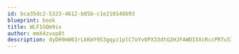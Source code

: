 ```yaml
---
id: bca35dc2-5323-4612-b85b-c1e210148b93
blueprint: book
title: WLF1GQm9iv
author: mmX4zvxp8t
description: dyDH9mW63rLkKmY953gqyz1plC7oYv0PX33dtG2HJFAWDIXXcRccPRTu5I5DiPpWxVCXeLUA8CEuPHUYM7a6CxKd3ixSKIfkDahs
---
```

